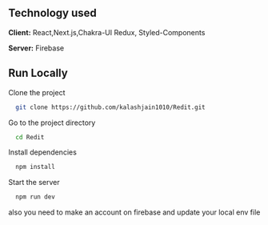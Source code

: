 


## Technology used

**Client:** React,Next.js,Chakra-UI Redux, Styled-Components

**Server:** Firebase


## Run Locally

Clone the project

```bash
  git clone https://github.com/kalashjain1010/Redit.git
```

Go to the project directory

```bash
  cd Redit
```

Install dependencies

```bash
  npm install
```

Start the server

```bash
  npm run dev
```

also you need to make an account on firebase and update your local env file
